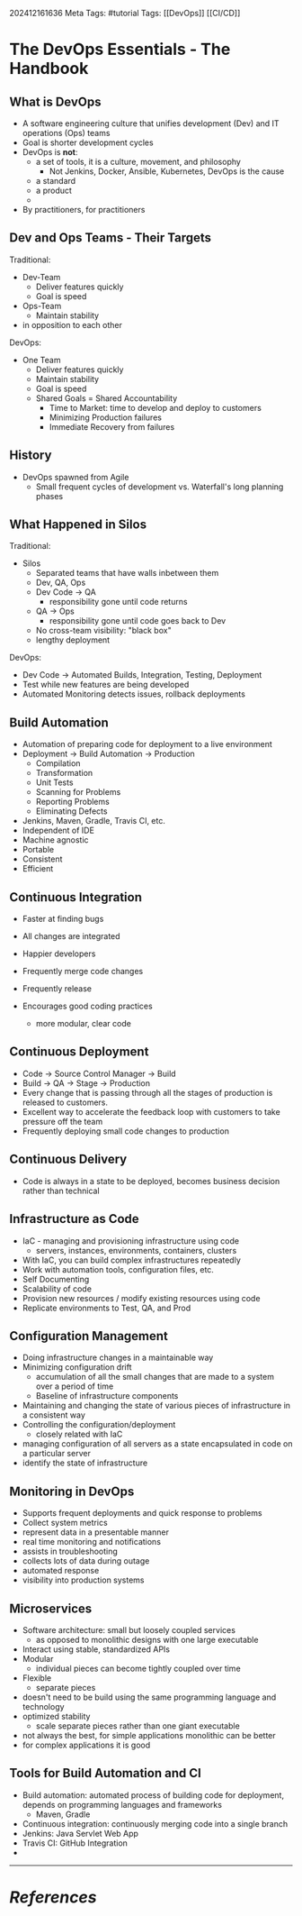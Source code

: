 202412161636
Meta Tags: #tutorial 
Tags: [[DevOps]] [[CI/CD]]

# The DevOps Essentials - The Handbook

## What is DevOps

- A software engineering culture that unifies development (Dev) and IT operations (Ops) teams
- Goal is shorter development cycles
- DevOps is **not**:
	- a set of tools, it is a culture, movement, and philosophy
		- Not Jenkins, Docker, Ansible, Kubernetes, DevOps is the cause
	- a standard
	- a product
	- 
- By practitioners, for practitioners

## Dev and Ops Teams - Their Targets

Traditional:
- Dev-Team
	- Deliver features quickly
	- Goal is speed
- Ops-Team
	- Maintain stability
- in opposition to each other

DevOps:
- One Team
	- Deliver features quickly
	- Maintain stability
	- Goal is speed
	- Shared Goals = Shared Accountability
		- Time to Market: time to develop and deploy to customers
		- Minimizing Production failures
		- Immediate Recovery from failures

## History

- DevOps spawned from Agile
	- Small frequent cycles of development vs. Waterfall's long planning phases

## What Happened in Silos

Traditional:
- Silos
	- Separated teams that have walls inbetween them
	- Dev, QA, Ops
	- Dev Code → QA
		- responsibility gone until code returns
	- QA → Ops
		- responsibility gone until code goes back to Dev
	- No cross-team visibility: "black box"
	- lengthy deployment

 DevOps:
- Dev Code → Automated Builds, Integration, Testing, Deployment
- Test while new features are being developed
- Automated Monitoring detects issues, rollback deployments

## Build Automation

- Automation of preparing code for deployment to a live environment
- Deployment → Build Automation → Production
	- Compilation
	- Transformation
	- Unit Tests
	- Scanning for Problems
	- Reporting Problems
	- Eliminating Defects
- Jenkins, Maven, Gradle, Travis CI, etc.
- Independent of IDE
- Machine agnostic
- Portable
- Consistent
- Efficient
## Continuous Integration

- Faster at finding bugs
- All changes are integrated
- Happier developers

- Frequently merge code changes
- Frequently release
- Encourages good coding practices
	- more modular, clear code

## Continuous Deployment

- Code → Source Control Manager → Build
- Build → QA → Stage → Production
- Every change that is passing through all the stages of production is released to customers.
- Excellent way to accelerate the feedback loop with customers to take pressure off the team
- Frequently deploying small code changes to production

## Continuous Delivery
- Code is always in a state to be deployed, becomes business decision rather than technical

## Infrastructure as Code

- IaC - managing and provisioning infrastructure using code
	- servers, instances, environments, containers, clusters
- With IaC, you can build complex infrastructures repeatedly
- Work with automation tools, configuration files, etc.
- Self Documenting
- Scalability of code
- Provision new resources / modify existing resources using code
- Replicate environments to Test, QA, and Prod

## Configuration Management

- Doing infrastructure changes in a maintainable way
- Minimizing configuration drift
	- accumulation of all the small changes that are made to a system over a period of time
	- Baseline of infrastructure components
- Maintaining and changing the state of various pieces of infrastructure in a consistent way
- Controlling the configuration/deployment
	- closely related with IaC
- managing configuration of all servers as a state encapsulated in code on a particular server
- identify the state of infrastructure

## Monitoring in DevOps

- Supports frequent deployments and quick response to problems
- Collect system metrics
- represent data in a presentable manner
- real time monitoring and notifications
- assists in troubleshooting
- collects lots of data during outage
- automated response
- visibility into production systems

## Microservices

- Software architecture: small but loosely coupled services
	- as opposed to monolithic designs with one large executable
- Interact using stable, standardized APIs
- Modular
	- individual pieces can become tightly coupled over time
- Flexible
	- separate pieces
- doesn't need to be build using the same programming language and technology
- optimized stability
	- scale separate pieces rather than one giant executable
- not always the best, for simple applications monolithic can be better
- for complex applications it is good

## Tools for Build Automation and CI

- Build automation: automated process of building code for deployment, depends on programming languages and frameworks
	- Maven, Gradle
- Continuous integration: continuously merging code into a single branch
- Jenkins: Java Servlet Web App
- Travis CI: GitHub Integration
- 

---
# *References*